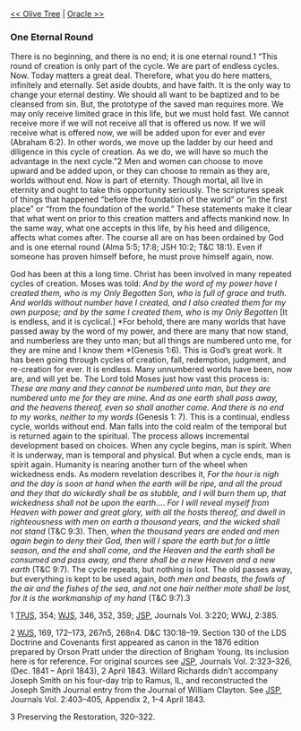 [<< Olive Tree](Olive%20Tree)  |  [Oracle >>](Oracle)

### One Eternal Round
 There is no beginning, and there is no end; it is one eternal round.1 “This round of creation is only part of the cycle. We are part of endless cycles. Now. Today matters a great deal. Therefore, what you do here matters, infinitely and eternally. Set aside doubts, and have faith. It is the only way to change your eternal destiny. We should all want to be baptized and to be cleansed from sin. But, the prototype of the saved man requires more. We may only receive limited grace in this life, but we must hold fast. We cannot receive more if we will not receive all that is offered us now. If we will receive what is offered now, we will be added upon for ever and ever (Abraham 6:2). In other words, we move up the ladder by our heed and diligence in this cycle of creation. As we do, we will have so much the advantage in the next cycle.”2 Men and women can choose to move upward and be added upon, or they can choose to remain as they are, worlds without end. Now is part of eternity. Though mortal, all live in eternity and ought to take this opportunity seriously. The scriptures speak of things that happened “before the foundation of the world” or “in the first place” or “from the foundation of the world.” These statements make it clear that what went on prior to this creation matters and affects mankind now. In the same way, what one accepts in this life, by his heed and diligence, affects what comes after. The course all are on has been ordained by God and is one eternal round (Alma 5:5; 17:8; JSH 10:2; T&C 18:1). Even if someone has proven himself before, he must prove himself again, now.

God has been at this a long time. Christ has been involved in many repeated cycles of creation. Moses was told: *And by the word of my power have I created them, who is my Only Begotten Son, who is full of grace and truth. And worlds without number have I created, and I also created them for my own purpose; and by the same I created them, who is my Only Begotten* [It is endless, and it is cyclical.] *For behold, there are many worlds that have passed away by the word of my power, and there are many that now stand, and numberless are they unto man; but all things are numbered unto me, for they are mine and I know them *(Genesis 1:6). This is God’s great work. It has been going through cycles of creation, fall, redemption, judgment, and re-creation for ever. It is endless. Many unnumbered worlds have been, now are, and will yet be. The Lord told Moses just how vast this process is: *These are many and they cannot be numbered unto man, but they are numbered unto me for they are mine. And as one earth shall pass away, and the heavens thereof, even so shall another come. And there is no end to my works, neither to my words* (Genesis 1: 7). This is a continual, endless cycle, worlds without end. Man falls into the cold realm of the temporal but is returned again to the spiritual. The process allows incremental development based on choices. When any cycle begins, man is spirit. When it is underway, man is temporal and physical. But when a cycle ends, man is spirit again. Humanity is nearing another turn of the wheel when wickedness ends. As modern revelation describes it, *For the hour is nigh and the day is soon at hand when the earth will be ripe, and all the proud and they that do wickedly shall be as stubble, and I will burn them up, that wickedness shall not be upon the earth*…. *For I will reveal myself from Heaven with power and great glory, with all the hosts thereof, and dwell in righteousness with men on earth a thousand years, and the wicked shall not stand* (T&C 9:3). Then, *when the thousand years are ended and men again begin to deny their God, then will I spare the earth but for a little season, and the end shall come, and the Heaven and the earth shall be consumed and pass away, and there shall be a new Heaven and a new earth* (T&C 9:7). The cycle repeats, but nothing is lost. The old passes away, but everything is kept to be used again, *both men and beasts, the fowls of the air and the fishes of the sea, and not one hair neither mote shall be lost, for it is the workmanship of my hand* (T&C 9:7).3



1
[TPJS](#), 354; [WJS](#), 346, 352, 359; [JSP](#), Journals Vol. 3:220; WWJ, 2:385.


2
[WJS](#), 169, 172–173, 267n5, 268n4. D&C 130:18–19. Section 130 of the LDS Doctrine and Covenants first appeared as canon in the 1876 edition prepared by Orson Pratt under the direction of Brigham Young. Its inclusion here is for reference. For original sources see [JSP](#), Journals Vol. 2:323–326, (Dec. 1841 – April 1843), 2 April 1843. Willard Richards didn’t accompany Joseph Smith on his four-day trip to Ramus, IL, and reconstructed the Joseph Smith Journal entry from the Journal of William Clayton. See [JSP](#), Journals Vol. 2:403–405, Appendix 2, 1–4 April 1843.


3 Preserving the Restoration, 320–322.
